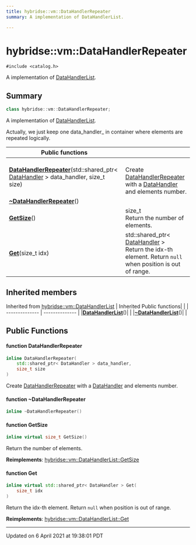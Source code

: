 ```yaml
---
title: hybridse::vm::DataHandlerRepeater
summary: A implementation of DataHandlerList. 

---
```

# hybridse::vm::DataHandlerRepeater



`#include <catalog.h>`

A implementation of [DataHandlerList](/hybridse/usage/api/c++/Classes/classhybridse_1_1vm_1_1_data_handler_list.md). 
## Summary

```cpp
class hybridse::vm::DataHandlerRepeater;
```
A implementation of [DataHandlerList](/hybridse/usage/api/c++/Classes/classhybridse_1_1vm_1_1_data_handler_list.md). 

Actually, we just keep one data_handler_ in container where elements are repeated logically. 


|  Public functions|            |
| -------------- | -------------- |
|**[DataHandlerRepeater](/hybridse/usage/api/c++/Classes/classhybridse_1_1vm_1_1_data_handler_repeater.md#function-datahandlerrepeater)**(std::shared_ptr< [DataHandler](/hybridse/usage/api/c++/Classes/classhybridse_1_1vm_1_1_data_handler.md) > data_handler, size_t size)| <br>Create [DataHandlerRepeater](/hybridse/usage/api/c++/Classes/classhybridse_1_1vm_1_1_data_handler_repeater.md) with a [DataHandler](/hybridse/usage/api/c++/Classes/classhybridse_1_1vm_1_1_data_handler.md) and elements number.  |
|**[~DataHandlerRepeater](/hybridse/usage/api/c++/Classes/classhybridse_1_1vm_1_1_data_handler_repeater.md#function-~datahandlerrepeater)**()|  |
|**[GetSize](/hybridse/usage/api/c++/Classes/classhybridse_1_1vm_1_1_data_handler_repeater.md#function-getsize)**()| size_t <br>Return the number of elements.  |
|**[Get](/hybridse/usage/api/c++/Classes/classhybridse_1_1vm_1_1_data_handler_repeater.md#function-get)**(size_t idx)| std::shared_ptr< [DataHandler](/hybridse/usage/api/c++/Classes/classhybridse_1_1vm_1_1_data_handler.md) > <br>Return the idx-th element. Return `null` when position is out of range.  |

## Inherited members
Inherited from [hybridse::vm::DataHandlerList](/hybridse/usage/api/c++/Classes/classhybridse_1_1vm_1_1_data_handler_list.md)
|  Inherited Public functions|            |
| -------------- | -------------- |
|**[DataHandlerList](/hybridse/usage/api/c++/Classes/classhybridse_1_1vm_1_1_data_handler_list.md#function-datahandlerlist)**()|  |
|**[~DataHandlerList](/hybridse/usage/api/c++/Classes/classhybridse_1_1vm_1_1_data_handler_list.md#function-~datahandlerlist)**()|  |


## Public Functions

#### function DataHandlerRepeater

```cpp
inline DataHandlerRepeater(
    std::shared_ptr< DataHandler > data_handler,
    size_t size
)
```

Create [DataHandlerRepeater](/hybridse/usage/api/c++/Classes/classhybridse_1_1vm_1_1_data_handler_repeater.md) with a [DataHandler](/hybridse/usage/api/c++/Classes/classhybridse_1_1vm_1_1_data_handler.md) and elements number. 

#### function ~DataHandlerRepeater

```cpp
inline ~DataHandlerRepeater()
```


#### function GetSize

```cpp
inline virtual size_t GetSize()
```

Return the number of elements. 

**Reimplements**: [hybridse::vm::DataHandlerList::GetSize](/hybridse/usage/api/c++/Classes/classhybridse_1_1vm_1_1_data_handler_list.md#function-getsize)


#### function Get

```cpp
inline virtual std::shared_ptr< DataHandler > Get(
    size_t idx
)
```

Return the idx-th element. Return `null` when position is out of range. 

**Reimplements**: [hybridse::vm::DataHandlerList::Get](/hybridse/usage/api/c++/Classes/classhybridse_1_1vm_1_1_data_handler_list.md#function-get)


-------------------------------

Updated on  6 April 2021 at 19:38:01 PDT